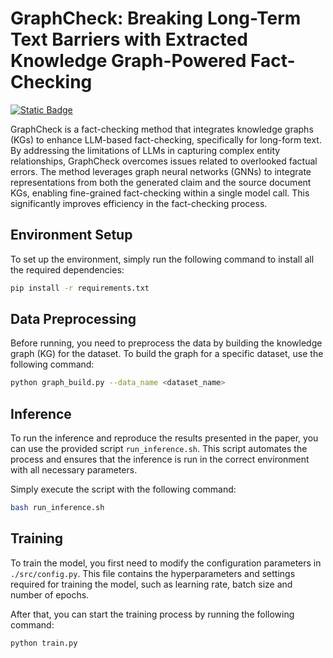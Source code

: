 # GraphCheck: Breaking Long-Term Text Barriers with Extracted Knowledge Graph-Powered Fact-Checking
[![Static Badge](https://img.shields.io/badge/2502.16514-Arxiv?style=flat&logo=arxiv&logoColor=%23B31B1B&logoSize=auto&label=Arxiv&labelColor=%23FFFFFF&color=%23B31B1B)](https://arxiv.org/abs/2502.16514)



GraphCheck is a fact-checking method that integrates knowledge graphs (KGs) to enhance LLM-based fact-checking, specifically for long-form text. By addressing the limitations of LLMs in capturing complex entity relationships, GraphCheck overcomes issues related to overlooked factual errors. The method leverages graph neural networks (GNNs) to integrate representations from both the generated claim and the source document KGs, enabling fine-grained fact-checking within a single model call. This significantly improves efficiency in the fact-checking process.

## Environment Setup

To set up the environment, simply run the following command to install all the required dependencies:

```bash
pip install -r requirements.txt
```

## Data Preprocessing

Before running, you need to preprocess the data by building the knowledge graph (KG) for the dataset. 
To build the graph for a specific dataset, use the following command:

```bash
python graph_build.py --data_name <dataset_name>
```

## Inference

To run the inference and reproduce the results presented in the paper, you can use the provided script `run_inference.sh`. This script automates the process and ensures that the inference is run in the correct environment with all necessary parameters.

Simply execute the script with the following command:

```bash
bash run_inference.sh
```

## Training

To train the model, you first need to modify the configuration parameters in `./src/config.py`. This file contains the hyperparameters and settings required for training the model, such as learning rate, batch size and number of epochs.

After that, you can start the training process by running the following command:

```bash
python train.py
```
